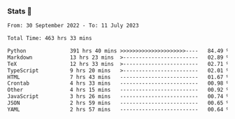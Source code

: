 ### Stats 👋
<!--START_SECTION:waka-->

```txt
From: 30 September 2022 - To: 11 July 2023

Total Time: 463 hrs 33 mins

Python              391 hrs 40 mins >>>>>>>>>>>>>>>>>>>>>----   84.49 %
Markdown            13 hrs 23 mins  >------------------------   02.89 %
TeX                 12 hrs 33 mins  >------------------------   02.71 %
TypeScript          9 hrs 20 mins   >------------------------   02.01 %
HTML                7 hrs 43 mins   -------------------------   01.67 %
Crontab             4 hrs 33 mins   -------------------------   00.98 %
Other               4 hrs 15 mins   -------------------------   00.92 %
JavaScript          3 hrs 26 mins   -------------------------   00.74 %
JSON                2 hrs 59 mins   -------------------------   00.65 %
YAML                2 hrs 57 mins   -------------------------   00.64 %
```

<!--END_SECTION:waka-->

<!--
**buhaytza2005/buhaytza2005** is a ✨ _special_ ✨ repository because its `README.md` (this file) appears on your GitHub profile.

Here are some ideas to get you started:

- 🔭 I’m currently working on ...
- 🌱 I’m currently learning ...
- 👯 I’m looking to collaborate on ...
- 🤔 I’m looking for help with ...
- 💬 Ask me about ...
- 📫 How to reach me: ...
- 😄 Pronouns: ...
- ⚡ Fun fact: ...
-->


